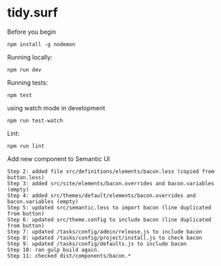# tidy.surf

Before you begin

```
npm install -g nodemon
```

Running locally:

```
npm run dev
```

Running tests:

```
npm test
```

using watch mode in development

```
npm run test-watch
```

Lint:

`npm run lint`


Add new component to Semantic UI

```
Step 2: added file src/definitions/elements/bacon.less (copied from button.less)
Step 3: added src/site/elements/bacon.overrides and bacon.variables (empty)
Step 4: added src/themes/default/elements/bacon.overrides and bacon.variables (empty)
Step 5: updated src/semantic.less to import bacon (line duplicated from button)
Step 6: updated src/theme.config to include bacon (line duplicated from button)
Step 7: updated /tasks/config/admin/release.js to include bacon
Step 8: updated /tasks/config/project/install.js to check bacon
Step 9: updated /tasks/config/defaults.js to include bacon
Step 10: ran gulp build again.
Step 11: checked dist/components/bacon.*
```